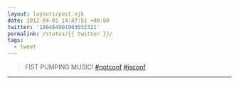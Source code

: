 ```yaml
---
layout: layouts/post.njk
date: 2012-04-01 14:47:51 +00:00
twitter: '186464901903032321'
permalink: /status/{{ twitter }}/
tags: 
  - tweet
---
```


> FIST PUMPING MUSIC! [#notconf](https://twitter.com/hashtag/notconf) [#jsconf](https://twitter.com/hashtag/jsconf)

---
